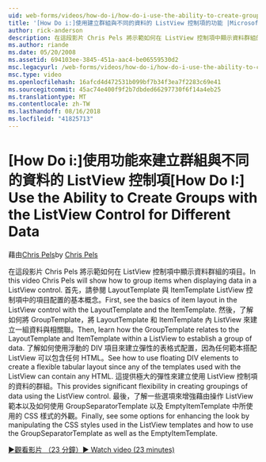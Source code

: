 ```yaml
---
uid: web-forms/videos/how-do-i/how-do-i-use-the-ability-to-create-groups-with-the-listview-control-for-different-data
title: '[How Do i:]使用建立群組與不同的資料的 ListView 控制項的功能 |Microsoft Docs'
author: rick-anderson
description: 在這段影片 Chris Pels 將示範如何在 ListView 控制項中顯示資料群組的項目。 首先，請參閱 ListView 檔控制中的項目配置的基本概念...
ms.author: riande
ms.date: 05/20/2008
ms.assetid: 694103ee-3845-451a-aac4-be06559530d2
msc.legacyurl: /web-forms/videos/how-do-i/how-do-i-use-the-ability-to-create-groups-with-the-listview-control-for-different-data
msc.type: video
ms.openlocfilehash: 16afcd4d472531b099bf7b34f3ea7f2283c69e41
ms.sourcegitcommit: 45ac74e400f9f2b7dbded66297730f6f14a4eb25
ms.translationtype: MT
ms.contentlocale: zh-TW
ms.lasthandoff: 08/16/2018
ms.locfileid: "41825713"
---
```

<a name="how-do-i-use-the-ability-to-create-groups-with-the-listview-control-for-different-data"></a><span data-ttu-id="12dec-104">[How Do i:]使用功能來建立群組與不同的資料的 ListView 控制項</span><span class="sxs-lookup"><span data-stu-id="12dec-104">[How Do I:] Use the Ability to Create Groups with the ListView Control for Different Data</span></span>
====================
<span data-ttu-id="12dec-105">藉由[Chris Pels](https://twitter.com/chrispels)</span><span class="sxs-lookup"><span data-stu-id="12dec-105">by [Chris Pels](https://twitter.com/chrispels)</span></span>

<span data-ttu-id="12dec-106">在這段影片 Chris Pels 將示範如何在 ListView 控制項中顯示資料群組的項目。</span><span class="sxs-lookup"><span data-stu-id="12dec-106">In this video Chris Pels will show how to group items when displaying data in a ListView control.</span></span> <span data-ttu-id="12dec-107">首先，請參閱 LayoutTemplate 與 ItemTemplate ListView 控制項中的項目配置的基本概念。</span><span class="sxs-lookup"><span data-stu-id="12dec-107">First, see the basics of item layout in the ListView control with the LayoutTemplate and the ItemTemplate.</span></span> <span data-ttu-id="12dec-108">然後，了解如何將 GroupTemplate，將 LayoutTemplate 和 ItemTemplate 內 ListView 來建立一組資料與相關聯。</span><span class="sxs-lookup"><span data-stu-id="12dec-108">Then, learn how the GroupTemplate relates to the LayoutTemplate and ItemTemplate within a ListView to establish a group of data.</span></span> <span data-ttu-id="12dec-109">了解如何使用浮動的 DIV 項目來建立彈性的表格式配置，因為任何範本搭配 ListView 可以包含任何 HTML。</span><span class="sxs-lookup"><span data-stu-id="12dec-109">See how to use floating DIV elements to create a flexible tabular layout since any of the templates used with the ListView can contain any HTML.</span></span> <span data-ttu-id="12dec-110">這提供極大的彈性來建立使用 ListView 控制項的資料的群組。</span><span class="sxs-lookup"><span data-stu-id="12dec-110">This provides significant flexibility in creating groupings of data using the ListView control.</span></span> <span data-ttu-id="12dec-111">最後，了解一些選項來增強藉由操作 ListView 範本以及如何使用 GroupSeparatorTemplate 以及 EmptyItemTemplate 中所使用的 CSS 樣式的外觀。</span><span class="sxs-lookup"><span data-stu-id="12dec-111">Finally, see some options for enhancing the look by manipulating the CSS styles used in the ListView templates and how to use the GroupSeparatorTemplate as well as the EmptyItemTemplate.</span></span>

[<span data-ttu-id="12dec-112">&#9654;觀看影片 （23 分鐘）</span><span class="sxs-lookup"><span data-stu-id="12dec-112">&#9654; Watch video (23 minutes)</span></span>](https://channel9.msdn.com/Blogs/ASP-NET-Site-Videos/how-do-i-use-the-ability-to-create-groups-with-the-listview-control-for-different-data)
